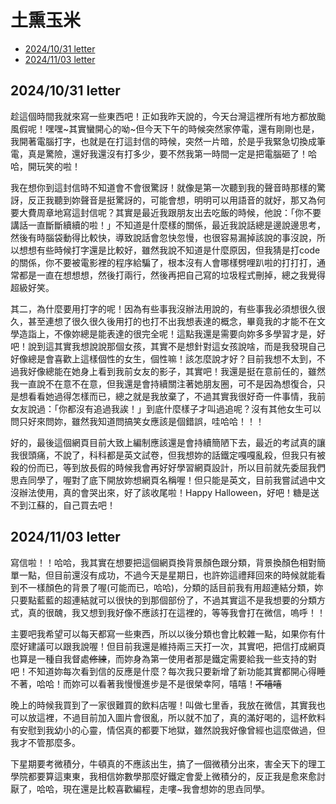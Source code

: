 <!DOCTEPY html>
<html>
    <head>
        <meta charset="utf-8"/>
        <meta name="keywords" content="si-yao web">
        <title>思垚的信件收集處</title>
    </head>
    <body>
      <h1>土熏玉米</h1>
        <ul>
            <li><a href = "#1">2024/10/31 letter</a></li>
            <li><a href = "#2">2024/11/03 letter</a></li>
        </ul>
        <section id = "1">
            <h2>2024/10/31 letter</h2>
            <p>趁這個時間我就來寫一些東西吧！正如我昨天說的，今天台灣這裡所有地方都放颱風假呢！嘿嘿~其實蠻開心的呦~但今天下午的時候突然家停電，還有剛剛也是，我開著電腦打字，也就是在打這封信的時候，突然一片暗，於是乎我緊急切換成筆電，真是驚險，還好我還沒有打多少，要不然我第一時間一定是把電腦砸了！哈哈，開玩笑的啦！</p>
            <p>我在想你到這封信時不知道會不會很驚訝！就像是第一次聽到我的聲音時那樣的驚訝，反正我聽到妳聲音是挺驚訝的，可能會想，明明可以用語音的就好，那又為何要大費周章地寫這封信呢？其實是最近我跟朋友出去吃飯的時候，他說：「你不要講話一直斷斷續續的啦！」不知道是什麼樣的關係，最近我說話總是邊說邊思考，然後有時腦袋動得比較快，導致說話會忽快忽慢，也很容易漏掉該說的事沒說，所以想想有些時候打字還是比較好，雖然我說不知道是什麼原因，但我猜是打code的關係，你不要被電影裡的程序給騙了，根本沒有人會哪樣劈哩趴啦的打打打，通常都是一直在想想想，然後打兩行，然後再把自己寫的垃圾程式刪掉，總之我覺得超級好笑。</p>
            <p>其二，為什麼要用打字的呢！因為有些事我沒辦法用說的，有些事我必須想很久很久，甚至連想了很久很久後用打的也打不出我想表達的概念，畢竟我的才能不在文學造詣上，不像妳總是能表達的很完全呢！這點我還是需要向妳多多學習才是，好吧！說到這其實我想說說那個女孩，其實不是想針對這女孩說啥，而是我發現自己好像總是會喜歡上這樣個性的女生，個性嘛！該怎麼說才好？目前我想不太到，不過我好像總能在她身上看到我前女友的影子，其實吧！我還是挺在意前任的，雖然我一直說不在意不在意，但我還是會持續關注著她朋友圈，可不是因為想復合，只是想看看她過得怎樣而已，總之就是我放棄了，不過其實我很好奇一件事情，我前女友說過：「你都沒有追過我誒！」到底什麼樣子才叫過追呢？沒有其他女生可以問只好來問妳，雖然我知道問搞笑女應該是個錯誤，哇哈哈！！！</p>
            <p>好的，最後這個網頁目前大致上編制應該還是會持續簡陋下去，最近的考試真的讓我很頭痛，不說了，科科都是英文試卷，但我想妳的話鐵定嘎嘎亂殺，但我只有被殺的份而已，等到放長假的時候我會再好好學習網頁設計，所以目前就先委屈我們思垚同學了，喔對了底下開放妳想網頁名稱喔！但只能是英文，目前我嘗試過中文沒辦法使用，真的會哭出來，好了該收尾啦！Happy Halloween，好吧！糖是送不到江蘇的，自己買去吧！</p>
        </section>
        <section id = "2">
            <h2>2024/11/03 letter</h2>
            <p>寫信啦！！哈哈，我其實在想要把這個網頁換背景顏色跟分類，背景換顏色相對簡單一點，但目前還沒有成功，不過今天是星期日，也許妳這禮拜回來的時候就能看到不一樣顏色的背景了喔(可能而已，哈哈)，分類的話目前我有用超連結分類，妳只要點藍藍的超連結就可以很快的到那個部份了，不過其實這不是我想要的分類方式，真的很醜，我又想到我好像不應該打在這裡的，等等我會打在微信，嗚呼！！</p>
            <p>主要吧我希望可以每天都寫一些東西，所以以後分類也會比較雜一點，如果你有什麼好建議可以跟我說喔！但目前我還是維持兩三天打一次，其實吧，把信打成網頁也算是一種自我督處<s>修練</s>，而妳身為第一使用者那是鐵定需要給我一些支持的對吧！不知道妳每次看到信的反應是什麼？每次我只要新增了新功能其實都開心得睡不著，哈哈！而妳可以看著我慢慢進步是不是很榮幸阿，嘻嘻！<s>不嘻嘻</s></p>
            <p>晚上的時候我買到了一家很難買的飲料店喔！叫做七里香，我放在微信，其實我也可以放這裡，不過目前加入圖片會很亂，所以就不加了，真的滿好喝的，這杯飲料有安慰到我幼小的心靈，情侶真的都要下地獄，雖然說我好像曾經也這麼做過，但我才不管那麼多。</p>
            <p>下星期要考微積分，牛頓真的不應該出生，搞了一個微積分出來，害全天下的理工學院都要算這東東，我相信妳數學那麼好鐵定會愛上微積分的，反正我是愈來愈討厭了，哈哈，現在還是比較喜歡編程，走嘍~我會想妳的思垚同學。</p>
        </section>
    </body>
</html>
